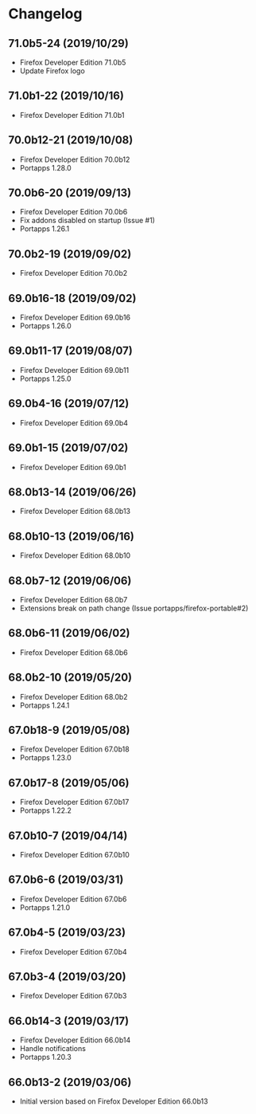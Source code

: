 # Changelog

## 71.0b5-24 (2019/10/29)

* Firefox Developer Edition 71.0b5
* Update Firefox logo

## 71.0b1-22 (2019/10/16)

* Firefox Developer Edition 71.0b1

## 70.0b12-21 (2019/10/08)

* Firefox Developer Edition 70.0b12
* Portapps 1.28.0

## 70.0b6-20 (2019/09/13)

* Firefox Developer Edition 70.0b6
* Fix addons disabled on startup (Issue #1)
* Portapps 1.26.1

## 70.0b2-19 (2019/09/02)

* Firefox Developer Edition 70.0b2

## 69.0b16-18 (2019/09/02)

* Firefox Developer Edition 69.0b16
* Portapps 1.26.0

## 69.0b11-17 (2019/08/07)

* Firefox Developer Edition 69.0b11
* Portapps 1.25.0

## 69.0b4-16 (2019/07/12)

* Firefox Developer Edition 69.0b4

## 69.0b1-15 (2019/07/02)

* Firefox Developer Edition 69.0b1

## 68.0b13-14 (2019/06/26)

* Firefox Developer Edition 68.0b13

## 68.0b10-13 (2019/06/16)

* Firefox Developer Edition 68.0b10

## 68.0b7-12 (2019/06/06)

* Firefox Developer Edition 68.0b7
* Extensions break on path change (Issue portapps/firefox-portable#2)

## 68.0b6-11 (2019/06/02)

* Firefox Developer Edition 68.0b6

## 68.0b2-10 (2019/05/20)

* Firefox Developer Edition 68.0b2
* Portapps 1.24.1

## 67.0b18-9 (2019/05/08)

* Firefox Developer Edition 67.0b18
* Portapps 1.23.0

## 67.0b17-8 (2019/05/06)

* Firefox Developer Edition 67.0b17
* Portapps 1.22.2

## 67.0b10-7 (2019/04/14)

* Firefox Developer Edition 67.0b10

## 67.0b6-6 (2019/03/31)

* Firefox Developer Edition 67.0b6
* Portapps 1.21.0

## 67.0b4-5 (2019/03/23)

* Firefox Developer Edition 67.0b4

## 67.0b3-4 (2019/03/20)

* Firefox Developer Edition 67.0b3

## 66.0b14-3 (2019/03/17)

* Firefox Developer Edition 66.0b14
* Handle notifications
* Portapps 1.20.3

## 66.0b13-2 (2019/03/06)

* Initial version based on Firefox Developer Edition 66.0b13
